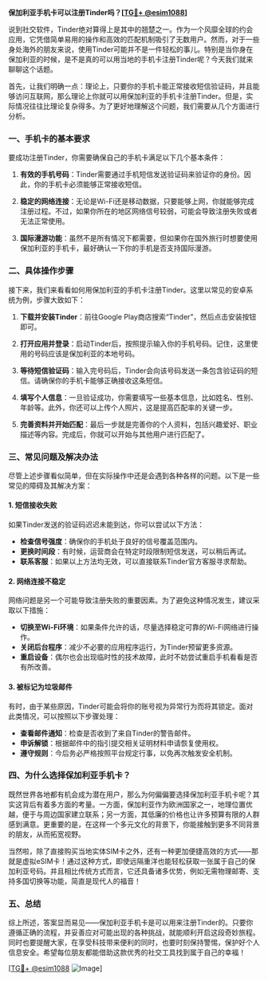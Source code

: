 **保加利亚手机卡可以注册Tinder吗？[[TG💪+ @esim1088](https://t.me/s/esim1088)]**

说到社交软件，Tinder绝对算得上是其中的翘楚之一。作为一个风靡全球的约会应用，它凭借简单易用的操作和高效的匹配机制吸引了无数用户。然而，对于一些身处海外的朋友来说，使用Tinder可能并不是一件轻松的事儿。特别是当你身在保加利亚的时候，是不是真的可以用当地的手机卡注册Tinder呢？今天我们就来聊聊这个话题。

首先，让我们明确一点：理论上，只要你的手机卡能正常接收短信验证码，并且能够访问互联网，那么理论上你就可以用保加利亚的手机卡注册Tinder。但是，实际情况往往比理论复杂得多。为了更好地理解这个问题，我们需要从几个方面进行分析。

### 一、手机卡的基本要求

要成功注册Tinder，你需要确保自己的手机卡满足以下几个基本条件：

1. **有效的手机号码**：Tinder需要通过手机短信发送验证码来验证你的身份。因此，你的手机卡必须能够正常接收短信。
   
2. **稳定的网络连接**：无论是Wi-Fi还是移动数据，只要能够上网，你就能够完成注册过程。不过，如果你所在的地区网络信号较弱，可能会导致注册失败或者无法正常使用。

3. **国际漫游功能**：虽然不是所有情况下都需要，但如果你在国外旅行时想要使用保加利亚的手机卡，最好确认一下你的手机是否支持国际漫游。

### 二、具体操作步骤

接下来，我们来看看如何用保加利亚的手机卡注册Tinder。这里以常见的安卓系统为例，步骤大致如下：

1. **下载并安装Tinder**：前往Google Play商店搜索“Tinder”，然后点击安装按钮即可。

2. **打开应用并登录**：启动Tinder后，按照提示输入你的手机号码。记住，这里使用的号码应该是保加利亚的本地号码。

3. **等待短信验证码**：输入完号码后，Tinder会向该号码发送一条包含验证码的短信。请确保你的手机卡能够正确接收这条短信。

4. **填写个人信息**：一旦验证成功，你需要填写一些基本信息，比如姓名、性别、年龄等。此外，你还可以上传个人照片，这是提高匹配率的关键一步。

5. **完善资料并开始匹配**：最后一步就是完善你的个人资料，包括兴趣爱好、职业描述等内容。完成后，你就可以开始与其他用户进行匹配了。

### 三、常见问题及解决办法

尽管上述步骤看似简单，但在实际操作中还是会遇到各种各样的问题。以下是一些常见的障碍及其解决方案：

#### 1. 短信接收失败

如果Tinder发送的验证码迟迟未能到达，你可以尝试以下方法：

- **检查信号强度**：确保你的手机处于良好的信号覆盖范围内。
- **更换时间段**：有时候，运营商会在特定时段限制短信发送，可以稍后再试。
- **联系客服**：如果以上方法均无效，可以直接联系Tinder官方客服寻求帮助。

#### 2. 网络连接不稳定

网络问题是另一个可能导致注册失败的重要因素。为了避免这种情况发生，建议采取以下措施：

- **切换至Wi-Fi环境**：如果条件允许的话，尽量选择稳定可靠的Wi-Fi网络进行操作。
- **关闭后台程序**：减少不必要的应用程序运行，为Tinder预留更多资源。
- **重启设备**：偶尔也会出现临时性的技术故障，此时不妨尝试重启手机看看是否有所改善。

#### 3. 被标记为垃圾邮件

有时，由于某些原因，Tinder可能会将你的账号视为异常行为而将其锁定。面对此类情况，可以按照以下步骤处理：

- **查看邮件通知**：检查是否收到了来自Tinder的警告邮件。
- **申诉解锁**：根据邮件中的指引提交相关证明材料申请恢复使用权。
- **遵守规则**：今后务必严格按照平台规定行事，以免再次触发安全机制。

### 四、为什么选择保加利亚手机卡？

既然世界各地都有机会成为潜在用户，那么为何偏偏要选择保加利亚手机卡呢？其实这背后有着多方面的考量。一方面，保加利亚作为欧洲国家之一，地理位置优越，便于与周边国家建立联系；另一方面，其低廉的价格也让许多预算有限的人群感到满意。更重要的是，在这样一个多元文化的背景下，你能接触到更多不同背景的朋友，从而拓宽视野。

当然啦，除了直接购买当地实体SIM卡之外，还有一种更加便捷高效的方式——那就是虚拟eSIM卡！通过这种方式，即使远隔重洋也能轻松获取一张属于自己的保加利亚号码。并且相比传统方式而言，它还具备诸多优势，例如无需物理邮寄、支持多国切换等功能，简直是现代人的福音！

### 五、总结

综上所述，答案显而易见——保加利亚手机卡是可以用来注册Tinder的。只要你遵循正确的流程，并妥善应对可能出现的各种挑战，就能顺利开启这段奇妙旅程。同时也要提醒大家，在享受科技带来便利的同时，也要时刻保持警惕，保护好个人信息安全。希望每位朋友都能借助这款优秀的社交工具找到属于自己的幸福！

[[TG💪+ @esim1088](https://t.me/s/esim1088) ![Image](https://i.postimg.cc/4NQfJmqS/Snipaste-2025-05-13-00-14-12.png)]